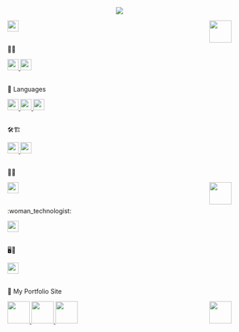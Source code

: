 <p align="center">
    <image src="https://github.com/seol-yu/seol-yu/blob/master/imgs/seolyu.gif" />
</p>
<p>
    <a href="https://github.com/seol-yu" target="_blank">
        <image src="https://github.com/seol-yu/seol-yu/blob/master/imgs/author-badge-logo.png?raw=true" height=25 />
    </a>
    <a href="https://github.com/seol-yu" target="_blank">
        <image src="https://github.com/seol-yu/seol-yu/blob/master/imgs/mona.png?raw=true" align=right width=50 />
    </a>
</p>
<br />
📝🎨
<p align="left">
    <a href="https://github.com/seol-yu/TIL/tree/master/HTML_CSS" target="_blank">
        <image src="https://github.com/seol-yu/seol-yu/blob/master/imgs/html-badge-logo.png?raw=true" height=25 />
    </a>
    <a href="https://github.com/seol-yu/TIL/tree/master/HTML_CSS" target="_blank">
        <image src="https://github.com/seol-yu/seol-yu/blob/master/imgs/css-badge-logo.png?raw=true" height=25 />
    </a>
</p>
<br />
🎤 Languages
<p align="left">
    <a href="https://github.com/seol-yu/TIL/tree/master/JavaScript" target="_blank">
        <image src="https://github.com/seol-yu/seol-yu/blob/master/imgs/javascript-badge-logo.png?raw=true" height=25 />
    </a>
    <a href="https://github.com/seol-yu/TIL/tree/master/TypeScript" target="_blank">
        <image src="https://github.com/seol-yu/seol-yu/blob/master/imgs/typescript-badge-logo.png?raw=true" height=25 />
    </a>
    <a href="https://github.com/seol-yu/TIL/tree/master/Python" target="_blank">
        <image src="https://github.com/seol-yu/seol-yu/blob/master/imgs/python-badge-logo.png?raw=true" height=25 />
    </a>
    <!-- <a href="https://github.com/seol-yu/TIL/tree/master/C" target="_blank">
        <image src="https://github.com/seol-yu/seol-yu/blob/master/imgs/c-badge-logo.png?raw=true" height=25 />
    </a>
    <a href="https://github.com/seol-yu/TIL/tree/master/C++" target="_blank">
        <image src="https://github.com/seol-yu/seol-yu/blob/master/imgs/cPlusPlus-badge-logo.png?raw=true" height=25 />
    </a> -->
</p>
<br />
🛠🏗️
<p>
    <a href="https://github.com/seol-yu/TIL/tree/master/React" target="_blank">
        <image src="https://github.com/seol-yu/seol-yu/blob/master/imgs/react-badge-logo.png?raw=true" height=25 />
    </a>
    <!-- <a href="https://github.com/seol-yu/TIL/tree/master/VueJS" target="_blank">
        <image src="https://github.com/seol-yu/seol-yu/blob/master/imgs/vue-badge-logo.png?raw=true" height=25 />
    </a> -->
    <a href="https://github.com/seol-yu/TIL/tree/master/NodeJS" target="_blank">
        <image src="https://github.com/seol-yu/seol-yu/blob/master/imgs/nodejs-badge-logo.png?raw=true" height=25 />
    </a>
</p>
<br />
🐙😻
<p>
    <a href="https://github.com/seol-yu/TIL/tree/master/Git" target="_blank">
        <image src="https://github.com/seol-yu/seol-yu/blob/master/imgs/git-badge-logo.png?raw=true" height=25 />
    </a>
    <a href="https://github.com/seol-yu" target="_blank">
        <image src="https://github.com/seol-yu/seol-yu/blob/master/imgs/mona-whisper.gif?raw=true" align=right width=50 />
    </a>
</p>
<br />
:woman_technologist:
<p>
    <!-- <a href="https://github.com/seol-yu" target="_blank">
        <image src="https://github.com/seol-yu/seol-yu/blob/master/imgs/42-badge-logo.png?raw=true" height=25 />
    </a> -->
    <a href="https://github.com/seol-yu/Algorithm" target="_blank">
        <image src="https://github.com/seol-yu/seol-yu/blob/master/imgs/PS-badge-logo.png?raw=true" height=25 />
    </a>
</p>
<br />
🖥️🎨
<p>
    <a href="https://github.com/seol-yu" target="_blank">
        <image src="https://github.com/seol-yu/seol-yu/blob/master/imgs/ai-badge-logo.png?raw=true" height=25 />
    </a>
</p>
<br />
🌸 My Portfolio Site
<p>
    <a href="https://seol-yu.github.io/" target="_blank">
        <image src="https://github.com/seol-yu/seol-yu/blob/master/imgs/Portfolio1.png?raw=true" height=50 />
    </a>
    <a href="https://seol-yu.github.io/portfolio/" target="_blank">
        <image src="https://github.com/seol-yu/seol-yu/blob/master/imgs/Portfolio2-2.png?raw=true" height=50 />
    </a>
    <a href="https://cobalt-yam-d8c.notion.site/Hello-I-m-Lee-Seolyu-ff934faf51a746bba58471b7c5b6fcf8" target="_blank">
        <image src="https://github.com/seol-yu/seol-yu/blob/master/imgs/Portfolio3.png?raw=true" height=50 />
    </a>
    <a href="https://github.com/seol-yu" target="_blank">
        <image src="https://github.com/seol-yu/seol-yu/blob/master/imgs/mona-loading-dark.gif?raw=true" align=right width=50 />
    </a>
</p>